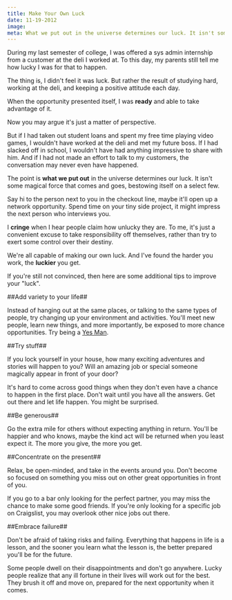 ```yaml
---
title: Make Your Own Luck
date: 11-19-2012
image:
meta: What we put out in the universe determines our luck. It isn't some magical force that comes and goes, bestowing itself on a select few.
---
```


During my last semester of college, I was offered a sys admin internship from a customer at the deli I worked at. To this day, my parents still tell me how lucky I was for that to happen.

The thing is, I didn't feel it was luck. But rather the result of studying hard, working at the deli, and keeping a positive attitude each day.

When the opportunity presented itself, I was **ready** and able to take advantage of it.

Now you may argue it's just a matter of perspective.

But if I had taken out student loans and spent my free time playing video games, I wouldn't have worked at the deli and met my future boss. If I had slacked off in school, I wouldn't have had anything impressive to share with him. And if I had not made an effort to talk to my customers, the conversation may never even have happened.

The point is **what we put out** in the universe determines our luck. It isn't some magical force that comes and goes, bestowing itself on a select few.

Say hi to the person next to you in the checkout line, maybe it'll open up a network opportunity. Spend time on your tiny side project, it might impress the next person who interviews you.

I **cringe** when I hear people claim how unlucky they are. To me, it's just a convenient excuse to take responsibility off themselves, rather than try to exert some control over their destiny.

We're all capable of making our own luck. And I've found the harder you work, the **luckier** you get.

If you're still not convinced, then here are some additional tips to improve your "luck".

##Add variety to your life##

Instead of hanging out at the same places, or talking to the same types of people, try changing up your environment and activities. You'll meet new people, learn new things, and more importantly, be exposed to more chance opportunities. Try being a [Yes Man][1].

##Try stuff##

If you lock yourself in your house, how many exciting adventures and stories will happen to you? Will an amazing job or special someone magically appear in front of your door?

It's hard to come across good things when they don't even have a chance to happen in the first place. Don't wait until you have all the answers. Get out there and let life happen. You might be surprised.

##Be generous##

Go the extra mile for others without expecting anything in return. You'll be happier and who knows, maybe the kind act will be returned when you least expect it. The more you give, the more you get.

##Concentrate on the present##

Relax, be open-minded, and take in the events around you. Don't become so focused on something you miss out on other great opportunities in front of you.

If you go to a bar only looking for the perfect partner, you may miss the chance to make some good friends. If you're only looking for a specific job on Craigslist, you may overlook other nice jobs out there.

##Embrace failure##

Don't be afraid of taking risks and failing. Everything that happens in life is a lesson, and the sooner you learn what the lesson is, the better prepared you'll be for the future.

Some people dwell on their disappointments and don't go anywhere. Lucky people realize that any ill fortune in their lives will work out for the best. They brush it off and move on, prepared for the next opportunity when it comes.

[1]: http://en.wikipedia.org/wiki/Yes_Man_(film)
